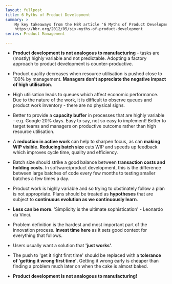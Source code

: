 ```yaml
---
layout: fullpost
title: 6 Myths of Product Development
summary: >
    My key takeaways from the HBR article '6 Myths of Product Development. 
    https://hbr.org/2012/05/six-myths-of-product-development
series: Product Management

---
```




* **Product development is not analogous to manufacturing** - tasks are (mostly) highly variable and not predictable. Adopting a factory approach to product development is counter-productive.

* Product quality decreases when resource utilisation is pushed close to 100% by management. **Managers don't appreciate the negative impact of high utilisation**.

* High utilisation leads to queues which affect economic performance. Due to the nature of the work, it is difficult to observe queues and product work inventory - there are no physical signs. 

* Better to provide a **capacity buffer** in processes that are highly variable - e.g. Google 20% days. Easy to say, not so easy to implement!  Better to target teams and managers on productive outcome rather than high resource utilisation.

* A **reduction in active work** can help to sharpen focus, as can **making WIP visible**. **Reducing batch size** cuts WIP and speeds up feedback which improves cycle time, quality and efficiency.

* Batch size should strike a good balance between **transaction costs and holding costs**. In software/product development, this is the difference between large batches of code every few months to testing smaller batches a few times a day.

* Product work is highly variable and so trying to obstinately follow a plan is not appropriate. Plans should be treated as **hypotheses** that are subject to **continuous evolution as we continuously learn**.

* **Less can be more**. 'Simplicity is the ultimate sophistication' - Leonardo da Vinci.

* Problem definition is the hardest and most important part of the innovation process. **Invest time here** as it sets good context for everything that follows.

* Users usually want a solution that **'just works'**. 

* The push to 'get it right first time' should be replaced with a **tolerance of 'getting it wrong first time'**. Getting it wrong early is cheaper than finding a problem much later on when the cake is almost baked.

* **Product development is not analogous to manufacturing!**


















